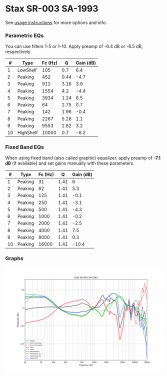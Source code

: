 # Stax SR-003 SA-1993
See [usage instructions](https://github.com/jaakkopasanen/AutoEq#usage) for more options and info.

### Parametric EQs
You can use filters 1-5 or 1-10. Apply preamp of -6.4 dB or -6.5 dB, respectively.

|   # | Type      |   Fc (Hz) |    Q |   Gain (dB) |
|-----|-----------|-----------|------|-------------|
|   1 | LowShelf  |       105 | 0.7  |         6.4 |
|   2 | Peaking   |       452 | 0.44 |        -4.7 |
|   3 | Peaking   |       912 | 3.18 |         3.9 |
|   4 | Peaking   |      1554 | 4.2  |        -4.4 |
|   5 | Peaking   |      3934 | 1.24 |         6.5 |
|   6 | Peaking   |        64 | 2.75 |         0.7 |
|   7 | Peaking   |       142 | 1.96 |        -0.4 |
|   8 | Peaking   |      2267 | 5.26 |         1.1 |
|   9 | Peaking   |      9553 | 2.82 |         3.2 |
|  10 | HighShelf |     10000 | 0.7  |        -6.2 |

### Fixed Band EQs
When using fixed band (also called graphic) equalizer, apply preamp of **-7.1 dB** (if available) and set gains manually with these parameters.

|   # | Type    |   Fc (Hz) |    Q |   Gain (dB) |
|-----|---------|-----------|------|-------------|
|   1 | Peaking |        31 | 1.41 |         6   |
|   2 | Peaking |        62 | 1.41 |         5.3 |
|   3 | Peaking |       125 | 1.41 |        -0.1 |
|   4 | Peaking |       250 | 1.41 |        -3.1 |
|   5 | Peaking |       500 | 1.41 |        -4.3 |
|   6 | Peaking |      1000 | 1.41 |        -0.2 |
|   7 | Peaking |      2000 | 1.41 |        -2.5 |
|   8 | Peaking |      4000 | 1.41 |         7.5 |
|   9 | Peaking |      8000 | 1.41 |         0.3 |
|  10 | Peaking |     16000 | 1.41 |       -10.4 |

### Graphs
![](./Stax%20SR-003%20SA-1993.png)
